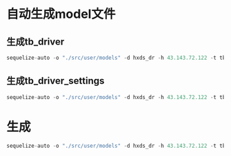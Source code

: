 # 自动生成model文件

## 生成tb_driver
```typescript
sequelize-auto -o "./src/user/models" -d hxds_dr -h 43.143.72.122 -t tb_driverModel -u root -p 12005 -x 123456 -e mysql -l ts
```

## 生成tb_driver_settings
```typescript
sequelize-auto -o "./src/user/models" -d hxds_dr -h 43.143.72.122 -t tb_driver_settings -u root -p 12005 -x 123456 -e mysql -l ts
```

# 生成
```typescript
sequelize-auto -o "./src/user/models" -d hxds_dr -h 43.143.72.122 -t tb_wallet -u root -p 12005 -x 123456 -e mysql -l ts
```
